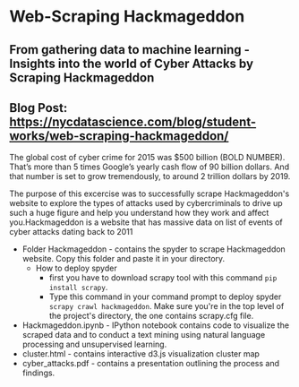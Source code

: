 # Web-Scraping Hackmageddon

## From gathering data to machine learning - Insights into the world of Cyber Attacks by Scraping Hackmageddon

## Blog Post: https://nycdatascience.com/blog/student-works/web-scraping-hackmageddon/

The global cost of cyber crime for 2015 was $500 billion (BOLD NUMBER).
That’s more than 5 times Google’s yearly cash flow of 90 billion dollars.
And that number is set to grow tremendously, to around 2 trillion dollars by 2019.

The purpose of this excercise was to successfully scrape Hackmageddon's website to explore the types of attacks used by cybercriminals to drive up such a huge figure and help you understand how they work and affect you.Hackmageddon is a website that has massive data on list of events of cyber attacks dating back to 2011

* Folder Hackmageddon - contains the spyder to scrape Hackmageddon website. Copy this folder and paste it in your directory. 
    * How to deploy spyder
         * first you have to download scrapy tool with this command `pip install scrapy`.
         * Type this command in your command prompt to deploy spyder `scrapy crawl hackmageddon`. Make sure you're                    in the top level of the project's directory, the one contains scrapy.cfg file.
* Hackmageddon.ipynb - IPython notebook contains code to visualize the scraped data and to conduct a text mining using     natural language processing and unsupervised learning.
* cluster.html - contains interactive d3.js visualization cluster map 
* cyber_attacks.pdf - contains a presentation outlining the process and findings.
